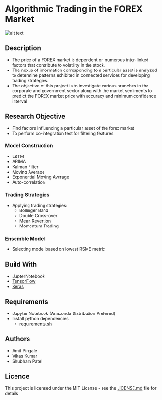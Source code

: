 # Algorithmic Trading in the FOREX Market

![alt text](https://github.com/amitpingale92/Algorithmic-Trading-in-the-FOREX-Market-/blob/master/0.Data/logo.png "Logo Title")

## Description
* The price of a FOREX market is dependent on numerous inter-linked factors that contribute to volatility in the stock. 
* The nexus of information corresponding to a particular asset is analyzed to determine patterns exhibited in connected services for developing trading strategies. 
* The objective of this project is to investigate various branches in the corporate and government sector along with the market sentiments to predict the FOREX market price with accuracy and minimum confidence interval

## Research Objective
* Find factors influencing a particular asset of the forex market
* To perform co-integration test for filtering features
### Model Construction
* LSTM 
* ARIMA
* Kalman Filter
* Moving Average
* Exponential Moving Average
* Auto-correlation

### Trading Strategies
* Applying trading strategies: 
    * Bollinger Band
    * Double Cross-over
    * Mean Revertion
    * Momentum Trading

### Ensemble Model
* Selecting model based on lowest RSME metric


## Build With
* [JupterNotebook](https://jupyter.org)
* [TensorFlow](https://www.tensorflow.org)
* [Keras](https://keras.io)

## Requirements
* Jupyter Notebook (Anaconda Distribution Prefered)
* Install python dependencies
    * [requirements.sh](https://github.com/amitpingale92/Algorithmic-Trading-in-the-FOREX-Market-/blob/master/requirements.sh)

## Authors
* Amit Pingale
* Vikas Kumar
* Shubham Patel

## Licence
This project is licensed under the MIT License - see the [LICENSE.md](https://github.com/amitpingale92/Algorithmic-Trading-in-the-FOREX-Market-/blob/master/LICENSE) file for details


